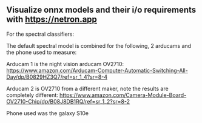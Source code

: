 ## Visualize onnx models and their i/o requirements with https://netron.app


For the spectral classifiers:

The default spectral model is combined for the following, 2 arducams and the phone used to measure:

Arducam 1 is the night vision arducam OV2710: https://www.amazon.com/Arducam-Computer-Automatic-Switching-All-Day/dp/B0829HZ3Q7/ref=sr_1_4?sr=8-4

Arducam 2 is OV2710 from a different maker, note the results are completely different: https://www.amazon.com/Camera-Module-Board-OV2710-Chip/dp/B08J8DB1RQ/ref=sr_1_2?sr=8-2 

Phone used was the galaxy S10e